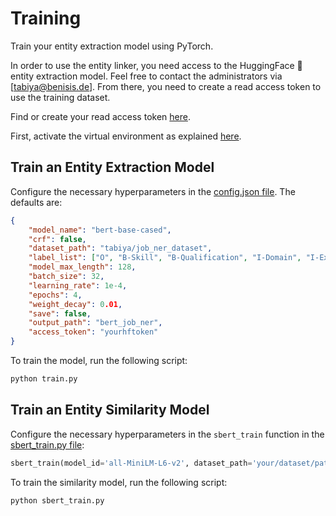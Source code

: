 # Training

Train your entity extraction model using PyTorch.

In order to use the entity linker, you need access to the HuggingFace 🤗 entity extraction model. Feel free to contact the administrators via [tabiya@benisis.de]. From there, you need to create a read access token to use the training dataset. 

Find or create your read access token [here](https://huggingface.co/settings/tokens).

First, activate the virtual environment as explained [here](../README.md).

## Train an Entity Extraction Model

Configure the necessary hyperparameters in the [config.json file](config.json). The defaults are:

```json
{
    "model_name": "bert-base-cased",
    "crf": false,
    "dataset_path": "tabiya/job_ner_dataset",   
    "label_list": ["O", "B-Skill", "B-Qualification", "I-Domain", "I-Experience", "I-Qualification", "B-Occupation", "B-Domain", "I-Occupation", "I-Skill", "B-Experience"],
    "model_max_length": 128,
    "batch_size": 32,
    "learning_rate": 1e-4,
    "epochs": 4,
    "weight_decay": 0.01,
    "save": false,
    "output_path": "bert_job_ner",
    "access_token": "yourhftoken"
}
```

To train the model, run the following script:

```sh
python train.py
```

## Train an Entity Similarity Model

Configure the necessary hyperparameters in the `sbert_train` function in the [sbert_train.py file](sbert_train.py):

```python
sbert_train(model_id='all-MiniLM-L6-v2', dataset_path='your/dataset/path', output_path='your/output/path')
```

To train the similarity model, run the following script:

```sh
python sbert_train.py
```